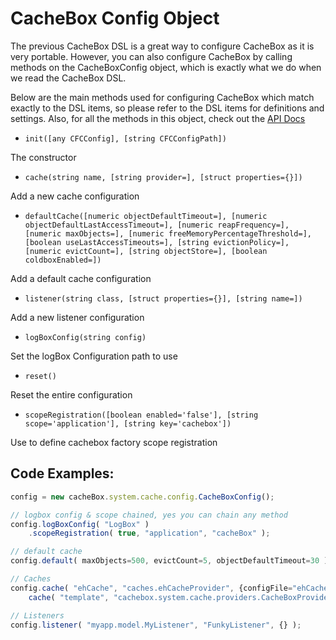 # CacheBox Config Object

The previous CacheBox DSL is a great way to configure CacheBox as it is very portable. However, you can also configure CacheBox by calling methods on the CacheBoxConfig object, which is exactly what we do when we read the CacheBox DSL.

Below are the main methods used for configuring CacheBox which match exactly to the DSL items, so please refer to the DSL items for definitions and settings. Also, for all the methods in this object, check out the [API Docs](http://apidocs.ortussolutions.com/cachebox/current)

* `init([any CFCConfig], [string CFCConfigPath])`

The constructor

* `cache(string name, [string provider=], [struct properties={}])`

Add a new cache configuration

* `defaultCache([numeric objectDefaultTimeout=], [numeric objectDefaultLastAccessTimeout=], [numeric reapFrequency=], [numeric maxObjects=], [numeric freeMemoryPercentageThreshold=], [boolean useLastAccessTimeouts=], [string evictionPolicy=], [numeric evictCount=], [string objectStore=], [boolean coldboxEnabled=])`

Add a default cache configuration

* `listener(string class, [struct properties={}], [string name=])`

Add a new listener configuration

* `logBoxConfig(string config)`

Set the logBox Configuration path to use

* `reset()`

Reset the entire configuration

* `scopeRegistration([boolean enabled='false'], [string scope='application'], [string key='cachebox'])`

Use to define cachebox factory scope registration

## Code Examples:

```javascript
config = new cacheBox.system.cache.config.CacheBoxConfig();

// logbox config & scope chained, yes you can chain any method
config.logBoxConfig( "LogBox" )
    .scopeRegistration( true, "application", "cacheBox" );

// default cache
config.default( maxObjects=500, evictCount=5, objectDefaultTimeout=30 );

// Caches
config.cache( "ehCache", "caches.ehCacheProvider", {configFile="ehCache.xml"} ).
    cache( "template", "cachebox.system.cache.providers.CacheBoxProvider" );

// Listeners
config.listener( "myapp.model.MyListener", "FunkyListener", {} );
```
